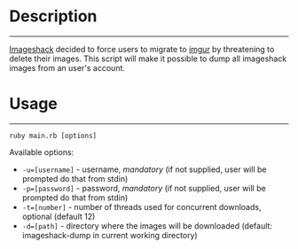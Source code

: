 # Description
- - -
[Imageshack](http://www.imageshack.us) decided to force users to migrate to [imgur](http://imgur.com) by threatening to delete their images. This script will make it possible to dump all imageshack images from an user's account.

# Usage
- - -
`ruby main.rb [options]`

Available options:
 * `-u=[username]` - username, *mandatory* (if not supplied, user will be prompted do that from stdin)
 * `-p=[password]` - password, *mandatory* (if not supplied, user will be prompted do that from stdin)
 * `-t=[number]` - number of threads used for concurrent downloads, optional (default 12)
 * `-d=[path]` - directory where the images will be downloaded (default: imageshack-dump in current working directory)
